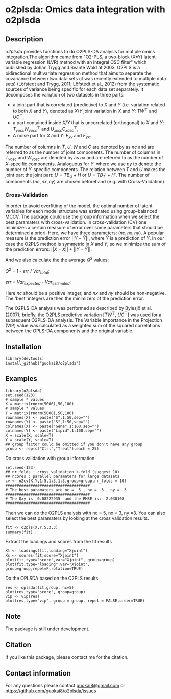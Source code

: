 # o2plsda: Omics data integration with o2plsda
## Description
_o2plsda_ provides functions to do O2PLS-DA analysis for mutiple omics integration.The algorithm came from "O2-PLS, a two-block (X±Y) latent variable regression (LVR) method with an integral OSC filter" which published by Johan Trygg and Svante Wold at 2003. O2PLS is a bidirectional multivariate regression method that aims to separate the covariance between two data sets (it was recently extended to multiple data sets) (Löfstedt and Trygg, 2011; Löfstedt et al., 2012) from the systematic sources of variance being specific for each data set separately. 
It decomposes the variation of two datasets in three parts:

- a joint part that is correlated (predictive) to $X$ and $Y$ (i.e. variation related to both $X$ and $Y$), denoted as $X/Y$ joint variation in $X$ and $Y$: $TW^\top$ and $UC^\top$,
- a part contained inside $X/Y$ that is uncorrelated (orthogonal) to $X$ and $Y$: $T_{yosc} W_{yosc} ^\top$ and $U_{xosc} C_{xosc}^\top$,
- A noise part for $X$ and $Y$: $E_{xy}$ and $F_{yx}$.

The number of columns in $T$, $U$, $W$ and $C$ are denoted by as $nc$ and are referred to as the number of joint components. The number of columns in $T_{yosc}$ and $W_{yosc}$ are denoted by as $nx$ and are referred to as the number of $X$-specific components. Analoguous for $Y$, where we use $ny$ to denote the number of $Y$-specific components.
The relation between $T$ and $U$ makes the joint part the joint part: $U = TB_U + H$ or $U = TB_T'+ H'$. The number of components $(nc, nx, ny)$ are chosen beforehand (e.g. with Cross-Validation). 

### Cross-Validation

In order to avoid overfitting of the model, the optimal number of latent variables for each model structure was estimated using group-balanced MCCV. The package could use the group information when we select the best paramaters with cross-validation. In cross-validation (CV) one minimizes a certain measure of error over some parameters that should be determined a priori. Here, we have three parameters: $(nc, nx, ny)$. A popular measure is the prediction error $||Y - \hat{Y}||$, where $\hat{Y}$ is a prediction of $Y$. In our case the O2PLS method is symmetric in $X$ and $Y$, so we minimize the sum of the prediction errors: 
$||X - \hat{X}||+||Y - \hat{Y}||$. 

And we also calculate the the average $Q^2$ values:

$Q^2$ = 1 - $err$ / $Var_{total}$;    

$err$ = $Var_{expected}$ - $Var_{estimated}$;   

Here $nc$ should be a positive integer, and $nx$ and $ny$ should be non-negative. The 'best' integers are then the minimizers of the prediction error.

The O2PLS-DA analysis was performed as described by Bylesjö et al. (2007); briefly, the O2PLS predictive variation [$TW^\top$, $UC^\top$] was used for a subsequent O2PLS-DA analysis. The Variable Importance in the Projection (VIP) value was calculated as a weighted sum of the squared correlations between the OPLS-DA components and the original variable.



## Installation
```{r,eval=FALSE}
library(devtools)
install_github("guokai8/o2plsda")
``` 
## Examples
```{r}
library(o2plsda)
set.seed(123)
# sample * values
X = matrix(rnorm(5000),50,100)
# sample * values
Y = matrix(rnorm(5000),50,100)
rownames(X) <- paste("S",1:50,sep="")
rownames(Y) <- paste("S",1:50,sep="")
colnames(X) <- paste("Gene",1:100,sep="")
colnames(Y) <- paste("Lipid",1:100,sep="")
X = scale(X, scale=T)
Y = scale(Y, scale=T)
## group factor could be omitted if you don't have any group 
group <- rep(c("Ctrl","Treat"),each = 25)
```
Do cross validation with group information
```{r}
set.seed(123)
## nr_folds : cross validation k-fold (suggest 10)
## ncores : parallel paramaters for large datasets
cv <- o2cv(X,Y,1:5,1:3,1:3,group=group,nr_folds = 10)
#####################################
# The best paramaters are nc =  5 , nx =  3 , ny =  3 
#####################################
# The Qxy is  0.08222935  and the RMSE is:  2.030108 
#####################################
```

Then we can do the O2PLS analysis with nc = 5, nx = 3, ny =3. You can also select the best paramaters by looking at the cross validation results.
```{r}
fit <- o2pls(X,Y,5,3,3)
summary(fit)
```

Extract the loadings and scores from the fit results

```{r}
Xl <- loadings(fit,loading="Xjoint")
Xs <- scores(fit,score="Xjoint")
plot(fit,type="score",var="Xjoint", group=group)
plot(fit,type="loading",var="Xjoint", group=group,repel=F,rotation=TRUE)
```

Do the OPLSDA based on the O2PLS results
```{r}
res <- oplsda(fit,group, nc=5)
plot(res,type="score", group=group)
vip <- vip(res)
plot(res,type="vip", group = group, repel = FALSE,order=TRUE)
```

## Note
The package is still under development.

## Citation
If you like this package, please contact me for the citation.

## Contact information

For any questions please contact guokai8@gmail.com or https://github.com/guokai8/o2plsda/issues
